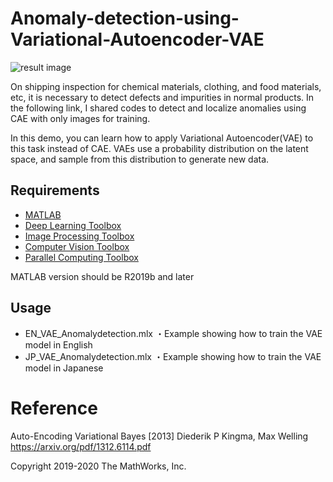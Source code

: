 # Anomaly-detection-using-Variational-Autoencoder-VAE


![result image](https://jp.mathworks.com/responsive_image/165/120/0/0/0/cache/matlabcentral/mlc-downloads/downloads/4430b386-20cc-412b-a4bb-1b7180b7d447/5abdedb4-f118-4fd1-bf4f-12f8e3400350/images/screenshot.JPG)


On shipping inspection for chemical materials, clothing, and food materials, etc, it is necessary to detect defects and impurities in normal products.
In the following link, I shared codes to detect and localize anomalies using CAE with only images for training.

In this demo, you can learn how to apply Variational Autoencoder(VAE) to this task instead of CAE.
VAEs use a probability distribution on the latent space, and sample from this distribution to generate new data.

## **Requirements**
- [MATLAB](https://jp.mathworks.com/products/matlab.html)
- [Deep Learning Toolbox](https://jp.mathworks.com/products/deep-learning.html)
- [Image Processing Toolbox](https://jp.mathworks.com/products/image.html)
- [Computer Vision Toolbox](https://jp.mathworks.com/products/computer-vision.html)
- [Parallel Computing Toolbox](https://jp.mathworks.com/products/parallel-computing.html)

MATLAB version should be R2019b and later 


## **Usage**

-	EN_VAE_Anomalydetection.mlx ・Example showing how to train the VAE model in English
-	JP_VAE_Anomalydetection.mlx  ・Example showing how to train the VAE model in  Japanese


# **Reference**
Auto-Encoding Variational Bayes [2013]
Diederik P Kingma, Max Welling
https://arxiv.org/pdf/1312.6114.pdf



Copyright 2019-2020 The MathWorks, Inc.
